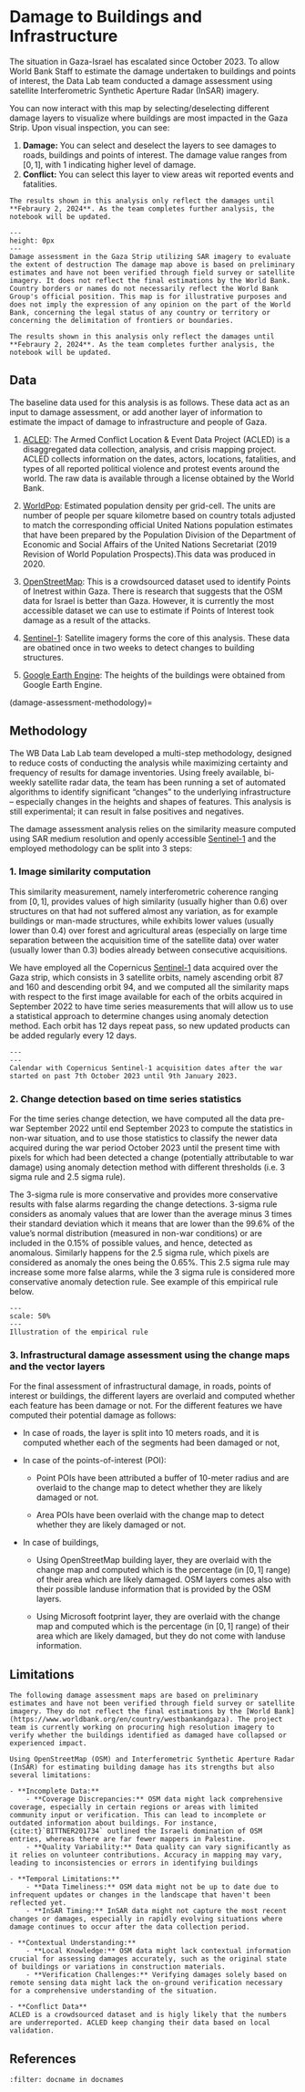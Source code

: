 # Damage to Buildings and Infrastructure

The situation in Gaza-Israel has escalated since October 2023. To allow World Bank Staff to estimate the damage undertaken to buildings and points of interest, the Data Lab team conducted a damage assessment using satellite Interferometric Synthetic Aperture Radar (InSAR) imagery.

You can now interact with this map by selecting/deselecting different damage layers to visualize where buildings are most impacted in the Gaza Strip. Upon visual inspection, you can see:

1. **Damage:** You can select and deselect the layers to see damages to roads, buildings and points of interest. The damage value ranges from $[0,1]$, with $1$ indicating higher level of damage.
2. **Conflict:** You can select this layer to view areas wit reported events and fatalities.

```{note}
The results shown in this analysis only reflect the damages until **Febraury 2, 2024**. As the team completes further analysis, the notebook will be updated. 
```

```{figure} ../../docs/images/logo.png
---
height: 0px
---
Damage assessment in the Gaza Strip utilizing SAR imagery to evaluate the extent of destruction The damage map above is based on preliminary estimates and have not been verified through field survey or satellite imagery. It does not reflect the final estimations by the World Bank. Country borders or names do not necessarily reflect the World Bank Group's official position. This map is for illustrative purposes and does not imply the expression of any opinion on the part of the World Bank, concerning the legal status of any country or territory or concerning the delimitation of frontiers or boundaries.
```

```{note}
The results shown in this analysis only reflect the damages until **Febraury 2, 2024**. As the team completes further analysis, the notebook will be updated. 
```

## Data

The baseline data used for this analysis is as follows. These data act as an input to damage assessment, or add another layer of information to estimate the impact of damage to infrastructure and people of Gaza.

1. [ACLED](https://acleddata.com): The Armed Conflict Location & Event Data Project (ACLED) is a disaggregated data collection, analysis, and crisis mapping project. ACLED collects information on the dates, actors, locations, fatalities, and types of all reported political violence and protest events around the world. The raw data is available through a license obtained by the World Bank.

2. [WorldPop](https://www.worldpop.org): Estimated population density per grid-cell. The units are number of people per square kilometre based on country totals adjusted to match the corresponding official United Nations population estimates that have been prepared by the Population Division of the Department of Economic and Social Affairs of the United Nations Secretariat (2019 Revision of World Population Prospects).This data was produced in 2020.

3. [OpenStreetMap](https://wiki.openstreetmap.org/wiki/About_OpenStreetMap): This is a crowdsourced dataset used to identify Points of Inetrest within Gaza. There is research that suggests that the OSM data for Israel is better than Gaza. However, it is currently the most accessible dataset we can use to estimate if Points of Interest took damage as a result of the attacks.

4. [Sentinel-1](https://sentinels.copernicus.eu/web/sentinel/missions/sentinel-1/overview): Satellite imagery forms the core of this analysis. These data are obatined once in two weeks to detect changes to building structures.

5. [Google Earth Engine](https://earthengine.google.com): The heights of the buildings were obtained from Google Earth Engine.

(damage-assessment-methodology)=

## Methodology

The WB Data Lab Lab team developed a multi-step methodology, designed to reduce costs of conducting the analysis while maximizing certainty and frequency of results for damage inventories. Using freely available, bi-weekly satellite radar data, the team has been running a set of automated algorithms to identify significant “changes” to the underlying infrastructure – especially changes in the heights and shapes of features. This analysis is still experimental; it can result in false positives and negatives.

The damage assessment analysis relies on the similarity measure computed using SAR medium resolution and openly accessible [Sentinel-1](https://sentinels.copernicus.eu/web/sentinel/missions/sentinel-1/overview) and the employed methodology can be split into 3 steps:

### 1. Image similarity computation

This similarity measurement, namely interferometric coherence ranging from $[0,1]$, provides values of high similarity (usually higher than $0.6$) over structures on that had not suffered almost any variation, as for example buildings or man-made structures, while exhibits lower values (usually lower than $0.4$) over forest and agricultural areas (especially on large time separation between the acquisition time of the satellite data) over water (usually lower than $0.3$) bodies already between consecutive acquisitions.

We have employed all the Copernicus [Sentinel-1](https://sentinels.copernicus.eu/web/sentinel/missions/sentinel-1/overview) data acquired over the Gaza strip, which consists in 3 satellite orbits, namely ascending orbit 87 and 160 and descending orbit 94, and we computed all the similarity maps with respect to the first image available for each of the orbits acquired in September 2022 to have time series measurements that will allow us to use a statistical approach to determine changes using anomaly detection method. Each orbit has 12 days repeat pass, so new updated products can be added regularly every 12 days.

```{figure} ../../docs/images/damage-assessment-calendar.png
---
---
Calendar with Copernicus Sentinel-1 acquisition dates after the war started on past 7th October 2023 until 9th January 2023. 
```

### 2. Change detection based on time series statistics

For the time series change detection, we have computed all the data pre-war September 2022 until end September 2023 to compute the statistics in non-war situation, and to use those statistics to classify the newer data acquired during the war period October 2023 until the present time with pixels for which had been detected a change (potentially attributable to war damage) using anomaly detection method with different thresholds (i.e. 3 sigma rule and 2.5 sigma rule).  

The 3-sigma rule is more conservative and provides more conservative results with false alarms regarding the change detections. 3-sigma rule considers as anomaly values that are lower than the average minus 3 times their standard deviation which it means that are lower than the 99.6% of the value’s normal distribution (measured in non-war conditions) or are included in the 0.15% of possible values, and hence, detected as anomalous. Similarly happens for the 2.5 sigma rule, which pixels are considered as anomaly the ones being the 0.65%. This 2.5 sigma rule may increase some more false alarms, while the 3 sigma rule is considered more conservative anomaly detection rule. See example of this empirical rule below.

```{figure} ../../docs/images/damage-assessment-empirical-rule.jpg
---
scale: 50%
---
Illustration of the empirical rule
```

### 3. Infrastructural damage assessment using the change maps and the vector layers

For the final assessment of infrastructural damage, in roads, points of interest or buildings, the different layers are overlaid and computed whether each feature has been damage or not. For the different features we have computed their potential damage as follows:

- In case of roads, the layer is split into 10 meters roads, and it is computed whether each of the segments had been damaged or not,

- In case of the points-of-interest (POI):

  - Point POIs have been attributed a buffer of 10-meter radius and are overlaid to the change map to detect whether they are likely damaged or not.

  - Area POIs have been overlaid with the change map to detect whether they are likely damaged or not.

- In case of buildings,

  - Using OpenStreetMap building layer, they are overlaid with the change map and computed which is the percentage (in $[0,1]$ range) of their area which are likely damaged. OSM layers comes also with their possible landuse information that is provided by the OSM layers.

  - Using Microsoft footprint layer, they are overlaid with the change map and computed which is the percentage (in $[0,1]$ range) of their area which are likely damaged, but they do not come with landuse information.

## Limitations

```{important}
The following damage assessment maps are based on preliminary estimates and have not been verified through field survey or satellite imagery. They do not reflect the final estimations by the [World Bank](https://www.worldbank.org/en/country/westbankandgaza). The project team is currently working on procuring high resolution imagery to verify whether the buildings identified as damaged have collapsed or experienced impact. 
```

```{caution}
Using OpenStreetMap (OSM) and Interferometric Synthetic Aperture Radar (InSAR) for estimating building damage has its strengths but also several limitations:

- **Incomplete Data:**
    - **Coverage Discrepancies:** OSM data might lack comprehensive coverage, especially in certain regions or areas with limited community input or verification. This can lead to incomplete or outdated information about buildings. For instance, {cite:t}`BITTNER201734` outlined the Israeli domination of OSM entries, whereas there are far fewer mappers in Palestine.
    - **Quality Variability:** Data quality can vary significantly as it relies on volunteer contributions. Accuracy in mapping may vary, leading to inconsistencies or errors in identifying buildings

- **Temporal Limitations:**
    - **Data Timeliness:** OSM data might not be up to date due to infrequent updates or changes in the landscape that haven't been reflected yet.
    - **InSAR Timing:** InSAR data might not capture the most recent changes or damages, especially in rapidly evolving situations where damage continues to occur after the data collection period.
    
- **Contextual Understanding:**
    - **Local Knowledge:** OSM data might lack contextual information crucial for assessing damages accurately, such as the original state of buildings or variations in construction materials.
    - **Verification Challenges:** Verifying damages solely based on remote sensing data might lack the on-ground verification necessary for a comprehensive understanding of the situation.

- **Conflict Data**
ACLED is a crowdsourced dataset and is higly likely that the numbers are underreported. ACLED keep changing their data based on local validation. 
```

## References

```{bibliography}
:filter: docname in docnames
```
